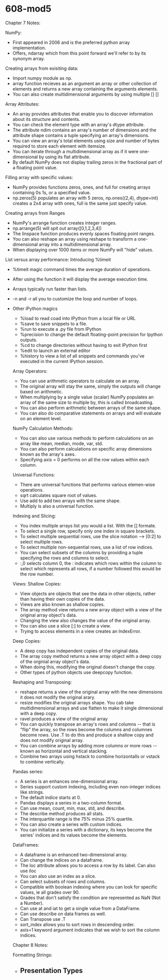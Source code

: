 # 608-mod5

Chapter 7 Notes: 

NumPy: 
- First appeared in 2006 and is the preferred python array implementation. 
- Offers, ndarray which from this point forward we'll refer to by its synonym array. 

Creating arrays from exisiting data: 
- Import numpy module as np. 
- array function recieves as an argument an array or other collection of elements and returns a new array containing the arguments elements. 
- You can also create multidimensional arguments by using multiple [] [] 

Array Attributes: 
- An array provides attributes that enable you to discover information about its structure and contents. 
- You can check the element type with an array's dtype attribute. 
- The attribute ndim contains an array's number of dimensions and the attribute shape contains a tuple specifying an array's dimensions. 
- You can view an array's total elements using size and number of bytes required to store each element with itemsize. 
- You can iterate through a multidimensional array as if it were one-dimensional by using its flat attribute. 
- By default NumPy does not display trailing zeros in the fractional part of a floating point value. 

Filling array with specific values: 
- NumPy provides functions zeros, ones, and full for creating arrays containing 0s 1s, or a specified value. 
- np.zeros(5) populates an array with 5 zeros, np.ones((2,4), dtype=int) creates a 2x4 array with ones, full is the same just specify value. 

Creating arrays from Ranges
- NumPy's arrange function creates integer ranges. 
- np.arrange(5) will spit out array([0,1,2,3,4]) 
- The linspace function produces evenly spaces floating point ranges. 
- You can also reshape an array using reshape to transform a one-dimensional array into a multidimensional array. 
- When displaying over 1000 items or more NumPy will "hide" values. 

List versus array performance: Introducing %timeit 
- %timeit magic command times the average duration of operations. 
- After using the function it will display the average execution time. 
- Arrays typically run faster than lists. 
- -n and -r all you to customize the loop and number of loops. 
- Other iPython magics 
  - %load to read coad into IPython from a local file or URL
  - %save to save snippets to a file. 
  - %run to execute a .py file from IPython
  - %precision to change the default floating-point precision for Ipython outputs.
  - %cd to change directories without having to exit IPython first
  - %edit to launch an external editor 
  - %history to view a list of all snippets and commands you've executed in the current IPython session. 
  
  Array Operators: 
  - You can use arithmetic operators to calculate on an array. 
  - The original array will stay the same, simply the outputs will change based on arithmetic. 
  - When multiplying by a single value (scalar) NumPy populates an array of the same size to multiple by, this is called broadcasting. 
  - You can also perform arithmetic between arrays of the same shape. 
  - You can also do comparative statements on arrays and will evaluate on an element level. 
  
  NumPy Calculation Methods:
  - You can also use various methods to perform calculations on an array like mean, median, mode, var, std. 
  - You can also perform calculations on specific array dimensions known as the array's axes. 
  - Specifying axis = 0 performs on all the row values within each column. 
  
  Universal Functions: 
  - There are universal functions that performs various elemen-wise operations. 
  - sqrt calculates square root of values. 
  - Use add to add two arrays with the same shape. 
  - Multiply is also a universal function. 
  
  Indexing and Slicing: 
  - You index multiple arrays list you would a list. With the [] formate. 
  - To select a single row, specify only one index in square brackets. 
  - To select multiple sequential rows, use the slice notation --> [0:2] to select multiple rows. 
  - To select multiple non-sequential rows, use a list of row indices. 
  - You can select subsets of the columns by providing a tuple specifying the rows and columns to select. 
  - :,0 selects column 0, the : indicates which rows within the column to select which represents all rows, if a number followed this would be the row number. 
  
  Views: Shallow Copies:
  - View objects are objects that see the data in other objects, rather than having their own copies of the data.
  - Views are also known as shallow copies. 
  - The array method view returns a new array object with a view of the original array object's data. 
  - Changing the view also changes the value of the original array. 
  - You can also use a slice [:] to create a view. 
  - Trying to access elements in a view creates an IndexError. 
  
  Deep Copies: 
  - A deep copy has independent copies of the original data. 
  - The array copy method returns a new array object with a deep copy of the orginial array object's data. 
  - When doing this, modifying the original doesn't change the copy. 
  - Other types of python objects use deepcopy function. 
  
  Reshaping and Transposing:
  - reshape returns a view of the original array with the new dimensions it does not modify the original arary. 
  - resize modifies the original arrays shape. You cab take multidimensional arrays and use flatten to make it single dimensional with a deep copy. 
  - ravel produces a view of the original array
  - You can quickly transpose an array's rows and columns -- that is "flip" the array, so the rows become the columns and columnes become rows. Use .T to do this and produce a shallow copy and does not modify original array. 
  - You can combine arrays by adding more columns or more rows -- known as horizontal and vertical stacking. 
  - Combine two arrays using hstack to combine horizontalls or vstack to combine vertically. 
  
  Pandas series:
  - A series is an enhances one-dimensional array. 
  - Series support custom indexing, including even non-integer indices like strings. 
  - The default indice starts at 0. 
  - Pandas displays a series in a two-column format. 
  - Can use mean, count, min, max, std, and describe. 
  - The describe method produces all stats. 
  - The interquartile range is the 75% minus 25% quartile. 
  - You can also create a series with custom indices. 
  - You can initialize a series with a dictionary, its keys become the series' indices and its values become the elements. 
  
  DataFrames: 
  - A dataframe is an enhanced two-dimensional array. 
  - Can change the indices on a dataframe. 
  - The loc attribute allows you to access a row by its label. Can also use iloc
  - You can also use an index as a slice. 
  - Can select subsets of rows and columns. 
  - Compatible with boolean indexing where you can look for specific values, ie all grades over 90. 
  - Grades that don't satisfy the condition are represented as NaN (Not a Number). 
  - Can use at and iat to get a single value from a DataFrame. 
  - Can use describe on data frames as well. 
  - Can Transpose use .T
  - sort_index allows you to sort rows in descending order. 
  - axis=1 keyword argument indicates that we wish to sort the column indices. 
  
  Chapter 8 Notes: 
  
  Formatting Strings:
  - Presentation Types
    - 
  
  
  
  
  
